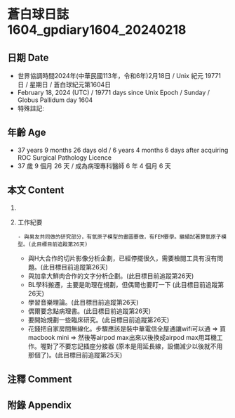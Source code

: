 [_metadata_:encoding]: - "utf-8"
[_metadata_:language]: - "zh-Hant-TW"
[_metadata_:fileformat]: - "markdown"
[_metadata_:MIME_type]: - "text/plain"
[_metadata_:markdown_version]: - "commonmark version 0.30"
[_metadata_:markdown_spec]: - "https://spec.commonmark.org/0.30/"

# 蒼白球日誌1604_gpdiary1604_20240218 #

## 日期 Date ##

* 世界協調時間2024年(中華民國113年，令和6年)2月18日 / Unix 紀元 19771 日 / 星期日 / 蒼白球紀元第1604日
* February 18, 2024 (UTC) / 19771 days since Unix Epoch / Sunday / Globus Pallidum day 1604
* 特殊註記:

## 年齡 Age ##

* 37 years 9 months 26 days old / 6 years 4 months 6 days after acquiring ROC Surgical Pathology Licence
* 37 歲 9 個月 26 天 / 成為病理專科醫師 6 年 4 個月 6 天

## 本文 Content ##

1. 

    
2. 工作紀要

       - 與男友共同做的研究部分，有氫原子模型的畫圖要做，有FEM要學。繼續試著算氫原子模型。(此目標目前追蹤第26天)
   - 與H大合作的切片影像分析企劃，已經停擺很久，需要檢閱工具有沒有問題。(此目標目前追蹤第26天)
   - 與加拿大鮮肉合作的文字分析企劃。(此目標目前追蹤第26天)
   - BL學科搬遷，主要是助理在規劃，但偶爾也要盯一下 (此目標目前追蹤第26天)
   - 學習音樂理論。(此目標目前追蹤第26天)
   - 偶爾要念點病理書。(此目標目前追蹤第26天)
   - 要開始規劃一些臨床研究。(此目標目前追蹤第26天)
   - 花錢把自家房間無線化。步驟應該是裝中華電信全屋通讓wifi可以通 => 買macbook mini => 然後等airpod max出來以後換成airpod max用耳機工作。喔對了不要忘記插座分接器 (原本是用延長線，設備減少以後就不用那個了)。(此目標目前追蹤第25天)


## 注釋 Comment ##


## 附錄 Appendix ##

